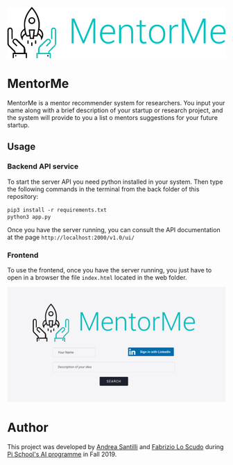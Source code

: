 
![MentorMe logo](web/img/mentorme_logo.png "MentorMe logo")

# MentorMe
MentorMe is a mentor recommender system for researchers. You input your name along with a brief description of your startup or research project, and the system will provide to you a list o mentors suggestions for your future startup.

## Usage
### Backend API service
To start the server API you need python installed in your system.
Then type the following commands in the terminal from the back folder of this repository:

```
pip3 install -r requirements.txt
python3 app.py
```
Once you have the server running, you can consult the API documentation at the page ``http://localhost:2000/v1.0/ui/``

### Frontend 
To use the frontend, once you have the server running, you just have to open in a browser the file ``index.html`` located in the web folder.

![MentorMe logo](web/img/screen_1.png "MentorMe logo")

# Author

This project was developed by [Andrea Santilli](https://github.com/andry9454) and [Fabrizio Lo Scudo](https://github.com/fablos) during [Pi School's AI programme](http://picampus-school.com/programme/school-of-ai/) in Fall 2019.

